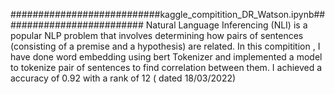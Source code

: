 
###########################kaggle_compitition_DR_Watson.ipynb##########################
Natural Language Inferencing (NLI) is a popular NLP problem that involves determining how pairs of sentences (consisting of a premise and a hypothesis) are related.
In this compitition , I have done word embedding using bert Tokenizer and implemented a model to tokenize pair of sentences to find correlation between them.
I achieved a accuracy of 0.92 with a rank of 12 ( dated 18/03/2022)
